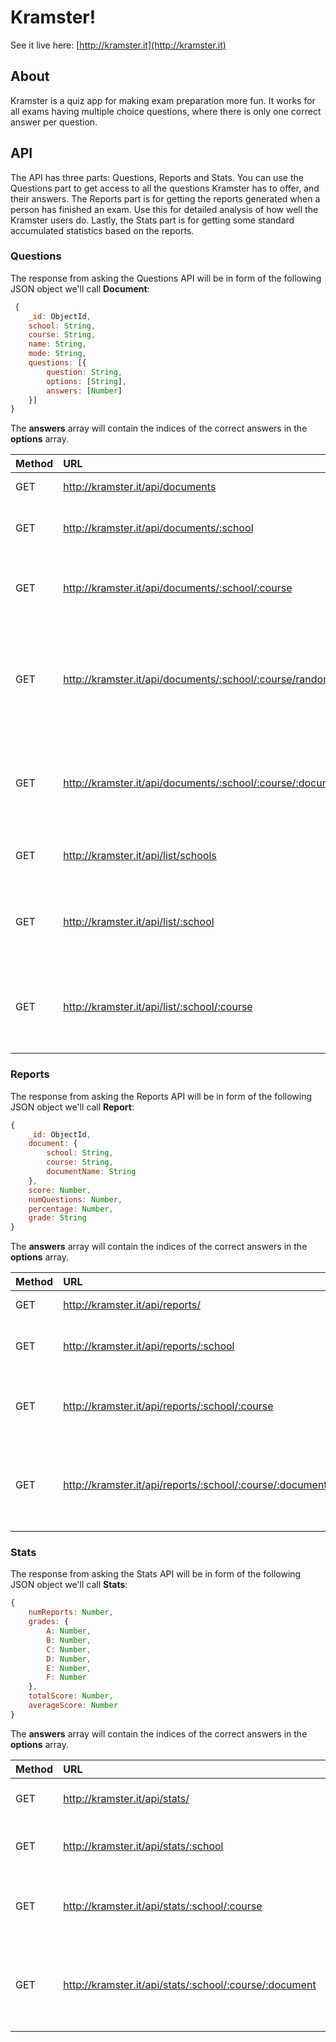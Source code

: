 # Kramster!
See it live here: [http://kramster.it](http://kramster.it)

## About
Kramster is a quiz app for making exam preparation more fun. It works for all exams having multiple choice questions, where there is only one correct answer per question.

## API
The API has three parts: Questions, Reports and Stats. You can use the Questions part to get access to all the questions Kramster has to offer, and their answers. The Reports part is for getting the reports generated when a person has finished an exam. Use this for detailed analysis of how well the Kramster users do. Lastly, the Stats part is for getting some standard accumulated statistics based on the reports.

### Questions
The response from asking the Questions API will be in form of the following JSON object we'll call **Document**:

```javascript
 {
    _id: ObjectId,
    school: String,
    course: String,
    name: String,
    mode: String,
    questions: [{
        question: String,
        options: [String],
        answers: [Number]
    }]
}
```
The **answers** array will contain the indices of the correct answers in the **options** array.


| Method | URL                                                             | Description                                                                 | Return        |
| ------ |:----------------------------------------------------------------|:----------------------------------------------------------------------------|:--------------|
| GET    | http://kramster.it/api/documents                                | Return all documents                                                        | [Document]
| GET    | http://kramster.it/api/documents/:school                        | Return all documents of given school                                        | [Document]
| GET    | http://kramster.it/api/documents/:school/:course                | Return all documents of given school and course                             | [Document]
| GET    | http://kramster.it/api/documents/:school/:course/random/:number | Return a given number of random questions from given course of given school | [Document]
| GET	 | http://kramster.it/api/documents/:school/:course/:document      | Return single document by school, course and document name                  | Document
| GET    | http://kramster.it/api/list/schools                             | Return array of all distinct schools                                        | [String]
| GET    | http://kramster.it/api/list/:school                             | Return array of all distinct courses at given school                        | [String]
| GET    | http://kramster.it/api/list/:school/:course                     | Return array of all distinct documents at given school and course           | [String]

### Reports
The response from asking the Reports API will be in form of the following JSON object we'll call **Report**:

```javascript
{
    _id: ObjectId,
    document: {
        school: String,
        course: String,
        documentName: String
    },
    score: Number,
    numQuestions: Number,
    percentage: Number,
    grade: String
}
```
The **answers** array will contain the indices of the correct answers in the **options** array.

| Method | URL                                                      | Description                                                  | Return
| ------ |:---------------------------------------------------------|:-------------------------------------------------------------|:--------
| GET    | http://kramster.it/api/reports/                          | Return all reports                                           | [Report]
| GET    | http://kramster.it/api/reports/:school                   | Return all reports of given school                           | [Report]
| GET    | http://kramster.it/api/reports/:school/:course           | Return all reports of given school and course                | [Report]
| GET	 | http://kramster.it/api/reports/:school/:course/:document | Return all reports of given school, course and document name | [Report]


### Stats
The response from asking the Stats API will be in form of the following JSON object we'll call **Stats**:

```javascript
{
    numReports: Number,
    grades: {
        A: Number,
        B: Number,
        C: Number,
        D: Number,
        E: Number,
        F: Number
    },
    totalScore: Number,
    averageScore: Number
}
```
The **answers** array will contain the indices of the correct answers in the **options** array.

| Method | URL                                                    | Description                                                         | Return
| ------ |:-------------------------------------------------------|:--------------------------------------------------------------------|:------
| GET    | http://kramster.it/api/stats/                          | Return stats for all reports                                        | Stats
| GET    | http://kramster.it/api/stats/:school                   | Return stats for reports for given school                           | Stats
| GET    | http://kramster.it/api/stats/:school/:course           | Return stats for reports for given school and course                | Stats
| GET	 | http://kramster.it/api/stats/:school/:course/:document | Return stats for reports for given school, course and document name | Stats
